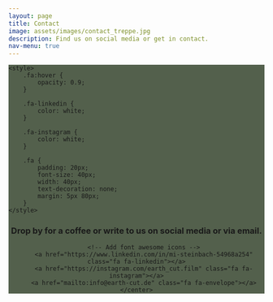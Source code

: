 ```yaml
---
layout: page
title: Contact
image: assets/images/contact_treppe.jpg
description: Find us on social media or get in contact.
nav-menu: true
---
```

 <div id="main" class="alt" style="background-color: #192b0fbd">
<head>
	<meta name="viewport" content=
		"width=device-width, initial-scale=1" />
	<link rel="stylesheet" href=
"https://cdnjs.cloudflare.com/ajax/libs/font-awesome/4.7.0/css/font-awesome.min.css" />

	<style>
		.fa:hover {
			opacity: 0.9;
		}

		.fa-linkedin {
			color: white;
		}

		.fa-instagram {
			color: white;
		}

		.fa {
			padding: 20px;
			font-size: 40px;
			width: 40px;
			text-decoration: none;
			margin: 5px 80px;
		}
	</style>
</head>

<body>
	<center>
		<h3>Drop by for a coffee or write to us on social media or via email.</h3>

		<!-- Add font awesome icons -->
		<a href="https://www.linkedin.com/in/mi-steinbach-54968a254" class="fa fa-linkedin"></a>
		<a href="https://instagram.com/earth_cut.film" class="fa fa-instagram"></a>
  		<a href="mailto:info@earth-cut.de" class="fa fa-envelope"></a>
	</center>
</body>
